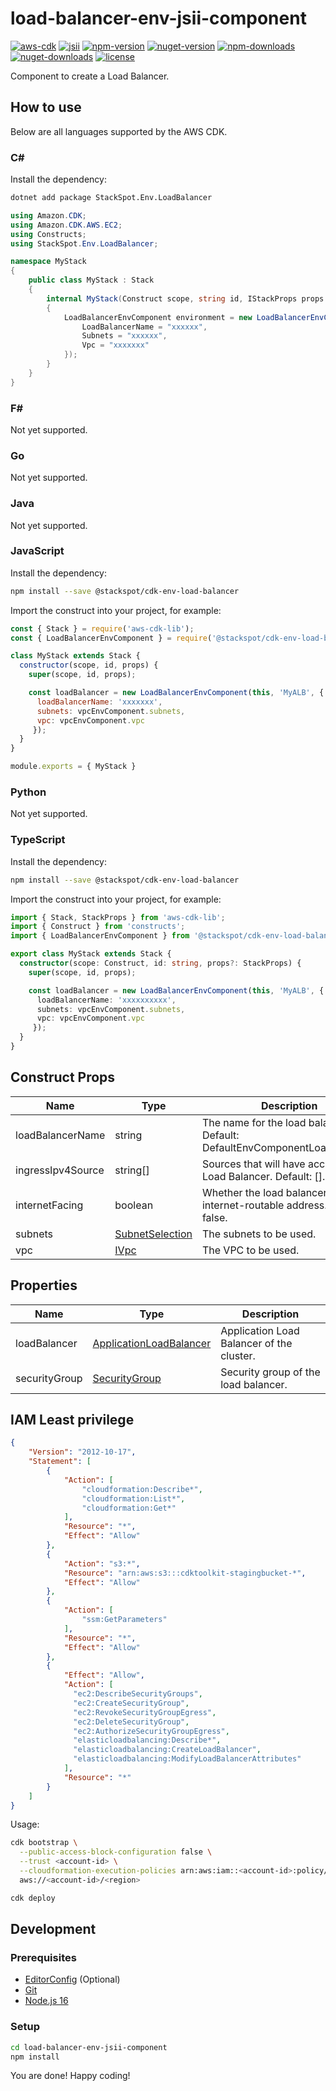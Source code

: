 # load-balancer-env-jsii-component

[![aws-cdk][badge-aws-cdk]][aws-cdk]
[![jsii][badge-jsii]][jsii]
[![npm-version][badge-npm-version]][npm-package]
[![nuget-version][badge-nuget-version]][nuget-package]
[![npm-downloads][badge-npm-downloads]][npm-package]
[![nuget-downloads][badge-nuget-downloads]][nuget-package]
[![license][badge-license]][license]

Component to create a Load Balancer.

## How to use

Below are all languages supported by the AWS CDK.

### C#

Install the dependency:

```sh
dotnet add package StackSpot.Env.LoadBalancer
```

```csharp
using Amazon.CDK;
using Amazon.CDK.AWS.EC2;
using Constructs;
using StackSpot.Env.LoadBalancer;

namespace MyStack
{
    public class MyStack : Stack
    {
        internal MyStack(Construct scope, string id, IStackProps props = null) : base(scope, id, props)
        {
            LoadBalancerEnvComponent environment = new LoadBalancerEnvComponent(this, "MyALB", new LoadBalancerEnvComponentProps{
                LoadBalancerName = "xxxxxx",
                Subnets = "xxxxxx",
                Vpc = "xxxxxxx"
            });
        }
    }
}
```

### F#

Not yet supported.

### Go

Not yet supported.

### Java

Not yet supported.

### JavaScript

Install the dependency:

```sh
npm install --save @stackspot/cdk-env-load-balancer
```

Import the construct into your project, for example:

```javascript
const { Stack } = require('aws-cdk-lib');
const { LoadBalancerEnvComponent } = require('@stackspot/cdk-env-load-balancer');

class MyStack extends Stack {
  constructor(scope, id, props) {
    super(scope, id, props);

    const loadBalancer = new LoadBalancerEnvComponent(this, 'MyALB', { 
      loadBalancerName: 'xxxxxxx',
      subnets: vpcEnvComponent.subnets,
      vpc: vpcEnvComponent.vpc
     });
  }
}

module.exports = { MyStack }
```

### Python

Not yet supported.

### TypeScript

Install the dependency:

```sh
npm install --save @stackspot/cdk-env-load-balancer
```

Import the construct into your project, for example:

```typescript
import { Stack, StackProps } from 'aws-cdk-lib';
import { Construct } from 'constructs';
import { LoadBalancerEnvComponent } from '@stackspot/cdk-env-load-balancer';

export class MyStack extends Stack {
  constructor(scope: Construct, id: string, props?: StackProps) {
    super(scope, id, props);

    const loadBalancer = new LoadBalancerEnvComponent(this, 'MyALB', { 
      loadBalancerName: 'xxxxxxxxxx',
      subnets: vpcEnvComponent.subnets,
      vpc: vpcEnvComponent.vpc
     });
  }
}
```

## Construct Props

| Name                 | Type                                        | Description                                                                            |
| -------------------- | ------------------------------------------- | -------------------------------------------------------------------------------------- |
| loadBalancerName          | string                                      | The name for the load balancer. Default: DefaultEnvComponentLoadBalancer.                       |
| ingressIpv4Source    | string[]                                    | Sources that will have access to Load Balancer. Default: [].                           |
| internetFacing       | boolean                                     | Whether the load balancer has an internet-routable address. Default: false.            |
| subnets              | [SubnetSelection][aws-cdk-subnet-selection] | The subnets to be used.                                                                |
| vpc                  | [IVpc][aws-cdk-ivpc]                        | The VPC to be used.                                                                    |

## Properties

| Name                | Type                                                         | Description                               |
| ------------------- | ------------------------------------------------------------ | ----------------------------------------- |
| loadBalancer        | [ApplicationLoadBalancer][aws-cdk-application-load-balancer] | Application Load Balancer of the cluster. |
| securityGroup       | [SecurityGroup][aws-cdk-security-group]                      | Security group of the load balancer.      |

## IAM Least privilege

```json
{
    "Version": "2012-10-17",
    "Statement": [
        {
            "Action": [
                "cloudformation:Describe*",
                "cloudformation:List*",
                "cloudformation:Get*"
            ],
            "Resource": "*",
            "Effect": "Allow"
        },
        {
            "Action": "s3:*",
            "Resource": "arn:aws:s3:::cdktoolkit-stagingbucket-*",
            "Effect": "Allow"
        },
        {
            "Action": [
                "ssm:GetParameters"
            ],
            "Resource": "*",
            "Effect": "Allow"
        },
        {
            "Effect": "Allow",
            "Action": [
              "ec2:DescribeSecurityGroups",
              "ec2:CreateSecurityGroup",
              "ec2:RevokeSecurityGroupEgress",
              "ec2:DeleteSecurityGroup",
              "ec2:AuthorizeSecurityGroupEgress",
              "elasticloadbalancing:Describe*",
              "elasticloadbalancing:CreateLoadBalancer",
              "elasticloadbalancing:ModifyLoadBalancerAttributes"
            ],
            "Resource": "*"
        }
    ]
}
```

Usage:

```sh
cdk bootstrap \
  --public-access-block-configuration false \
  --trust <account-id> \
  --cloudformation-execution-policies arn:aws:iam::<account-id>:policy/<policy-name> \
  aws://<account-id>/<region>

cdk deploy
```

## Development

### Prerequisites

- [EditorConfig][editorconfig] (Optional)
- [Git][git]
- [Node.js 16][nodejs]

### Setup

```sh
cd load-balancer-env-jsii-component
npm install
```

You are done! Happy coding!

[aws-cdk]: https://aws.amazon.com/cdk
[aws-cdk-application-load-balancer]: https://docs.aws.amazon.com/cdk/api/v2/docs/aws-cdk-lib.aws_elasticloadbalancingv2.ApplicationLoadBalancer.html
[aws-cdk-security-group]: https://docs.aws.amazon.com/cdk/api/v2/docs/aws-cdk-lib.aws_ec2.SecurityGroup.html
[aws-cdk-subnet-selection]: https://docs.aws.amazon.com/cdk/api/v2/docs/aws-cdk-lib.aws_ec2.SubnetSelection.html
[aws-cdk-ivpc]: https://docs.aws.amazon.com/cdk/api/v2/docs/aws-cdk-lib.aws_ec2.IVpc.html
[badge-aws-cdk]: https://img.shields.io/github/package-json/dependency-version/stack-spot/load-balancer-env-jsii-component/aws-cdk-lib
[badge-jsii]: https://img.shields.io/github/package-json/dependency-version/stack-spot/load-balancer-env-jsii-component/dev/jsii
[badge-license]: https://img.shields.io/github/license/stack-spot/load-balancer-env-jsii-component
[badge-npm-downloads]: https://img.shields.io/npm/dt/@stackspot/cdk-env-load-balancer?label=downloads%20%28npm%29
[badge-npm-version]: https://img.shields.io/npm/v/@stackspot/cdk-env-load-balancer
[badge-nuget-downloads]: https://img.shields.io/nuget/dt/StackSpot.Env.LoadBalancer?label=downloads%20%28NuGet%29
[badge-nuget-version]: https://img.shields.io/nuget/vpre/StackSpot.Env.LoadBalancer
[editorconfig]: https://editorconfig.org/
[git]: https://git-scm.com/downloads
[jsii]: https://aws.github.io/jsii/
[license]: https://github.com/stack-spot/load-balancer-env-jsii-component/blob/main/LICENSE
[nodejs]: https://nodejs.org/en/download/
[npm-package]: https://www.npmjs.com/package/@stackspot/cdk-env-load-balancer
[nuget-package]: https://www.nuget.org/packages/StackSpot.Env.LoadBalancer
